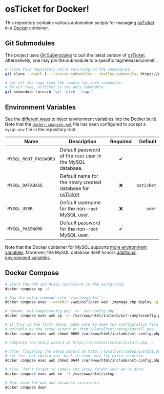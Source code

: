 # osTicket for Docker!

This repository contains various automation scripts for managing [osTicket] in a [Docker] container.

[Docker]: https://www.docker.com/
[osTicket]: https://osticket.com/

## Git Submodules

The project uses [Git Submodules] to pull the latest version of [osTicket]. Alternatively, one may pin the submodule to a specific tag/release/commit.

[Git Submodules]: https://git-scm.com/book/en/v2/Git-Tools-Submodules

```bash
# Clone this repository while recursing on the submodules.
git clone --depth 1 --recurse-submodules --shallow-submodules https://github.com/BastiDood/dockerify-osTicket.git

# Get all the tags from the remote for each submodule.
# In our case, osTicket is the only submodule.
git submodule foreach 'git fetch --tags'
```

## Environment Variables

See the [different ways][inject-env] to inject environment variables into the Docker build. Note that the [`docker-compose.yml`](./docker-compose.yml) file has been configured to accept a `mysql.env` file in the repository root.

[inject-env]: https://docs.docker.com/compose/environment-variables/set-environment-variables/

**Name** | **Description** | **Required** | **Default**
-------- | --------------- | :----------: | ----------:
`MYSQL_ROOT_PASSWORD` | Default password of the `root` user in the MySQL database. | &#x2714; |
`MYSQL_DATABASE` | Default name for the newly created database for [osTicket]. | &#x274c; | `osticket`
`MYSQL_USER` | Default username for the non-`root` MySQL user. | &#x274c; | `user`
`MYSQL_PASSWORD` | Default password for the non-`root` MySQL user. | &#x2714; |

Note that the Docker container for MySQL supports [more environment variables][docker-env]. Moreover, the MySQL database itself honors [additional environment variables][mysql-env].

[docker-env]: https://github.com/docker-library/docs/blob/a3195ede892a36b58a27f0056e8a24b31c00956f/mysql/README.md#environment-variables
[mysql-env]: https://dev.mysql.com/doc/refman/8.0/en/environment-variables.html

## Docker Compose

```bash
# Start the PHP and MySQL containers in the background.
docker compose up -d

# Run the setup command into `/var/www/html`.
docker compose exec --workdir /web/osTicket web ./manage.php deploy -g --setup /var/www/html/

# Rename `ost-sampleconfig.php` => `ost-config.php`.
docker compose exec web cp -vn /var/www/html/include/ost-sampleconfig.php /var/www/html/include/ost-config.php

# If this is the first setup, make sure to make the configuration file
# writable by the setup wizard at http://localhost/setup/install.php.
docker compose exec web chmod 0666 /var/www/html/include/ost-config.php

# Complete the setup wizard at http://localhost/setup/install.php...

# After finishing the setup wizard at http://localhost/setup/install.php,
# set the `ost-config.php` back to read-only for extra security.
docker compose exec web chmod 0644 /var/www/html/include/ost-config.php

# Also, don't forget to remove the setup folder when we're done!
docker compose exec web rm -rf /var/www/html/setup

# Tear down the web and database containers.
docker compose down
```
